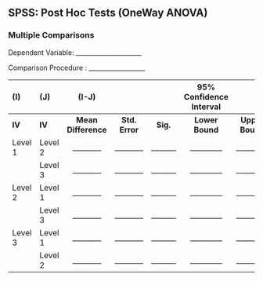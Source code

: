## SPSS: Post Hoc Tests (OneWay ANOVA)

### Multiple Comparisons

Dependent Variable: \_\_\_\_\_\_\_\_\_\_\_\_\_\_\_\_\_\_\_\_\_

Comparison Procedure : \_\_\_\_\_\_\_\_\_\_\_\_\_\_\_\_\_\_

|(I)|(J)|(I-J)|||95% Confidence Interval||
| :- | :- | :-: | :-: | :-: | :-: | :-: |
|**IV**|**IV**|**Mean Difference**|**Std. Error**|**Sig.**|**Lower Bound**|**Upper Bound**|
|Level 1|Level 2|\_\_\_\_\_\_\_\_|\_\_\_\_\_\_\_\_|\_\_\_\_\_\_\_|\_\_\_\_\_\_\_\_\_|\_\_\_\_\_\_\_\_\_|
||Level 3|\_\_\_\_\_\_\_\_|\_\_\_\_\_\_\_\_|\_\_\_\_\_\_\_|\_\_\_\_\_\_\_\_\_|\_\_\_\_\_\_\_\_\_|
|Level 2|Level 1|\_\_\_\_\_\_\_\_|\_\_\_\_\_\_\_\_|\_\_\_\_\_\_\_|\_\_\_\_\_\_\_\_\_|\_\_\_\_\_\_\_\_\_|
||Level 3|\_\_\_\_\_\_\_\_|\_\_\_\_\_\_\_\_|\_\_\_\_\_\_\_|\_\_\_\_\_\_\_\_\_|\_\_\_\_\_\_\_\_\_|
|Level 3|Level 1|\_\_\_\_\_\_\_\_|\_\_\_\_\_\_\_\_|\_\_\_\_\_\_\_|\_\_\_\_\_\_\_\_\_|\_\_\_\_\_\_\_\_\_|
||Level 2|\_\_\_\_\_\_\_\_|\_\_\_\_\_\_\_\_|\_\_\_\_\_\_\_|\_\_\_\_\_\_\_\_\_|\_\_\_\_\_\_\_\_\_|
